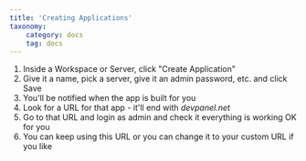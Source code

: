 ```yaml
---
title: 'Creating Applications'
taxonomy:
    category: docs
    tag: docs
---
```


1. Inside a Workspace or Server, click "Create Application"
2. Give it a name, pick a server, give it an admin password, etc. and click Save
3. You'll be notified when the app is built for you
4. Look for a URL for that app - it'll end with *devpanel.net*
5. Go to that URL and login as admin and check it everything is working OK for you
6. You can keep using this URL or you can change it to your custom URL if you like
